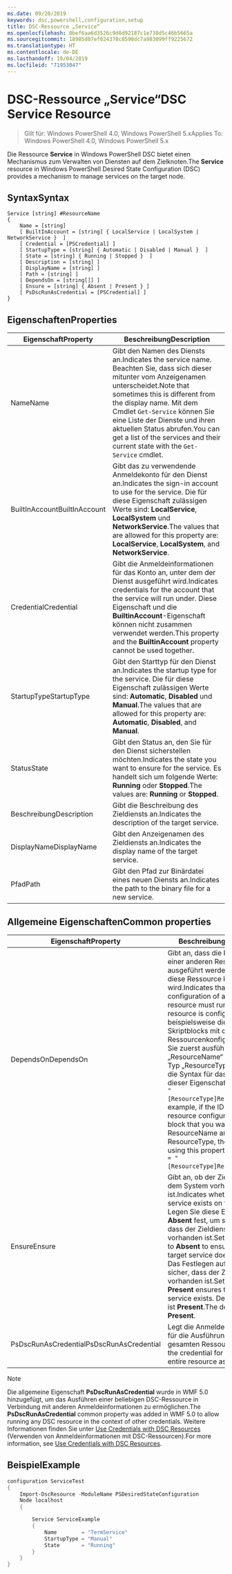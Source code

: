 ```yaml
---
ms.date: 09/20/2019
keywords: dsc,powershell,configuration,setup
title: DSC-Ressource „Service“
ms.openlocfilehash: 0bef6aa6d3526c9d8d92187c1e738d5c46b5665a
ms.sourcegitcommit: 18985d07ef024378c8590dc7a983099ff9225672
ms.translationtype: HT
ms.contentlocale: de-DE
ms.lasthandoff: 10/04/2019
ms.locfileid: "71953047"
---
```

# <a name="dsc-service-resource"></a><span data-ttu-id="8f344-103">DSC-Ressource „Service“</span><span class="sxs-lookup"><span data-stu-id="8f344-103">DSC Service Resource</span></span>

> <span data-ttu-id="8f344-104">Gilt für: Windows PowerShell 4.0, Windows PowerShell 5.x</span><span class="sxs-lookup"><span data-stu-id="8f344-104">Applies To: Windows PowerShell 4.0, Windows PowerShell 5.x</span></span>

<span data-ttu-id="8f344-105">Die Ressource **Service** in Windows PowerShell DSC bietet einen Mechanismus zum Verwalten von Diensten auf dem Zielknoten.</span><span class="sxs-lookup"><span data-stu-id="8f344-105">The **Service** resource in Windows PowerShell Desired State Configuration (DSC) provides a mechanism to manage services on the target node.</span></span>

## <a name="syntax"></a><span data-ttu-id="8f344-106">Syntax</span><span class="sxs-lookup"><span data-stu-id="8f344-106">Syntax</span></span>

```Syntax
Service [string] #ResourceName
{
    Name = [string]
    [ BuiltInAccount = [string] { LocalService | LocalSystem | NetworkService }  ]
    [ Credential = [PSCredential] ]
    [ StartupType = [string] { Automatic | Disabled | Manual }  ]
    [ State = [string] { Running | Stopped }  ]
    [ Description = [string] ]
    [ DisplayName = [string] ]
    [ Path = [string] ]
    [ DependsOn = [string[]] ]
    [ Ensure = [string] { Absent | Present } ]
    [ PsDscRunAsCredential = [PSCredential] ]
}
```

## <a name="properties"></a><span data-ttu-id="8f344-107">Eigenschaften</span><span class="sxs-lookup"><span data-stu-id="8f344-107">Properties</span></span>

|<span data-ttu-id="8f344-108">Eigenschaft</span><span class="sxs-lookup"><span data-stu-id="8f344-108">Property</span></span> |<span data-ttu-id="8f344-109">Beschreibung</span><span class="sxs-lookup"><span data-stu-id="8f344-109">Description</span></span> |
|---|---|
|<span data-ttu-id="8f344-110">Name</span><span class="sxs-lookup"><span data-stu-id="8f344-110">Name</span></span> |<span data-ttu-id="8f344-111">Gibt den Namen des Diensts an.</span><span class="sxs-lookup"><span data-stu-id="8f344-111">Indicates the service name.</span></span> <span data-ttu-id="8f344-112">Beachten Sie, dass sich dieser mitunter vom Anzeigenamen unterscheidet.</span><span class="sxs-lookup"><span data-stu-id="8f344-112">Note that sometimes this is different from the display name.</span></span> <span data-ttu-id="8f344-113">Mit dem Cmdlet `Get-Service` können Sie eine Liste der Dienste und ihren aktuellen Status abrufen.</span><span class="sxs-lookup"><span data-stu-id="8f344-113">You can get a list of the services and their current state with the `Get-Service` cmdlet.</span></span> |
|<span data-ttu-id="8f344-114">BuiltInAccount</span><span class="sxs-lookup"><span data-stu-id="8f344-114">BuiltInAccount</span></span> |<span data-ttu-id="8f344-115">Gibt das zu verwendende Anmeldekonto für den Dienst an.</span><span class="sxs-lookup"><span data-stu-id="8f344-115">Indicates the sign-in account to use for the service.</span></span> <span data-ttu-id="8f344-116">Die für diese Eigenschaft zulässigen Werte sind: **LocalService**, **LocalSystem** und **NetworkService**.</span><span class="sxs-lookup"><span data-stu-id="8f344-116">The values that are allowed for this property are: **LocalService**, **LocalSystem**, and **NetworkService**.</span></span> |
|<span data-ttu-id="8f344-117">Credential</span><span class="sxs-lookup"><span data-stu-id="8f344-117">Credential</span></span> |<span data-ttu-id="8f344-118">Gibt die Anmeldeinformationen für das Konto an, unter dem der Dienst ausgeführt wird.</span><span class="sxs-lookup"><span data-stu-id="8f344-118">Indicates credentials for the account that the service will run under.</span></span> <span data-ttu-id="8f344-119">Diese Eigenschaft und die **BuiltinAccount**-Eigenschaft können nicht zusammen verwendet werden.</span><span class="sxs-lookup"><span data-stu-id="8f344-119">This property and the **BuiltinAccount** property cannot be used together.</span></span> |
|<span data-ttu-id="8f344-120">StartupType</span><span class="sxs-lookup"><span data-stu-id="8f344-120">StartupType</span></span> |<span data-ttu-id="8f344-121">Gibt den Starttyp für den Dienst an.</span><span class="sxs-lookup"><span data-stu-id="8f344-121">Indicates the startup type for the service.</span></span> <span data-ttu-id="8f344-122">Die für diese Eigenschaft zulässigen Werte sind: **Automatic**, **Disabled** und **Manual**.</span><span class="sxs-lookup"><span data-stu-id="8f344-122">The values that are allowed for this property are: **Automatic**, **Disabled**, and **Manual**.</span></span> |
|<span data-ttu-id="8f344-123">Status</span><span class="sxs-lookup"><span data-stu-id="8f344-123">State</span></span> |<span data-ttu-id="8f344-124">Gibt den Status an, den Sie für den Dienst sicherstellen möchten.</span><span class="sxs-lookup"><span data-stu-id="8f344-124">Indicates the state you want to ensure for the service.</span></span> <span data-ttu-id="8f344-125">Es handelt sich um folgende Werte: **Running** oder **Stopped**.</span><span class="sxs-lookup"><span data-stu-id="8f344-125">The values are: **Running** or **Stopped**.</span></span> |
|<span data-ttu-id="8f344-126">Beschreibung</span><span class="sxs-lookup"><span data-stu-id="8f344-126">Description</span></span> |<span data-ttu-id="8f344-127">Gibt die Beschreibung des Zieldiensts an.</span><span class="sxs-lookup"><span data-stu-id="8f344-127">Indicates the description of the target service.</span></span> |
|<span data-ttu-id="8f344-128">DisplayName</span><span class="sxs-lookup"><span data-stu-id="8f344-128">DisplayName</span></span> |<span data-ttu-id="8f344-129">Gibt den Anzeigenamen des Zieldiensts an.</span><span class="sxs-lookup"><span data-stu-id="8f344-129">Indicates the display name of the target service.</span></span> |
|<span data-ttu-id="8f344-130">Pfad</span><span class="sxs-lookup"><span data-stu-id="8f344-130">Path</span></span> |<span data-ttu-id="8f344-131">Gibt den Pfad zur Binärdatei eines neuen Diensts an.</span><span class="sxs-lookup"><span data-stu-id="8f344-131">Indicates the path to the binary file for a new service.</span></span> |

## <a name="common-properties"></a><span data-ttu-id="8f344-132">Allgemeine Eigenschaften</span><span class="sxs-lookup"><span data-stu-id="8f344-132">Common properties</span></span>

|<span data-ttu-id="8f344-133">Eigenschaft</span><span class="sxs-lookup"><span data-stu-id="8f344-133">Property</span></span> |<span data-ttu-id="8f344-134">Beschreibung</span><span class="sxs-lookup"><span data-stu-id="8f344-134">Description</span></span> |
|---|---|
|<span data-ttu-id="8f344-135">DependsOn</span><span class="sxs-lookup"><span data-stu-id="8f344-135">DependsOn</span></span> |<span data-ttu-id="8f344-136">Gibt an, dass die Konfiguration einer anderen Ressource ausgeführt werden muss, bevor diese Ressource konfiguriert wird.</span><span class="sxs-lookup"><span data-stu-id="8f344-136">Indicates that the configuration of another resource must run before this resource is configured.</span></span> <span data-ttu-id="8f344-137">Wenn beispielsweise die ID des Skriptblocks mit der Ressourcenkonfiguration, den Sie zuerst ausführen möchten, „ResourceName“ und dessen Typ „ResourceType“ ist, lautet die Syntax für das Verwenden dieser Eigenschaft `DependsOn = "[ResourceType]ResourceName"`.</span><span class="sxs-lookup"><span data-stu-id="8f344-137">For example, if the ID of the resource configuration script block that you want to run first is ResourceName and its type is ResourceType, the syntax for using this property is `DependsOn = "[ResourceType]ResourceName"`.</span></span> |
|<span data-ttu-id="8f344-138">Ensure</span><span class="sxs-lookup"><span data-stu-id="8f344-138">Ensure</span></span> |<span data-ttu-id="8f344-139">Gibt an, ob der Zieldienst auf dem System vorhanden ist.</span><span class="sxs-lookup"><span data-stu-id="8f344-139">Indicates whether the target service exists on the system.</span></span> <span data-ttu-id="8f344-140">Legen Sie diese Eigenschaft auf **Absent** fest, um sicherzustellen, dass der Zieldienst nicht vorhanden ist.</span><span class="sxs-lookup"><span data-stu-id="8f344-140">Set this property to **Absent** to ensure that the target service does not exist.</span></span> <span data-ttu-id="8f344-141">Das Festlegen auf **Present** stellt sicher, dass der Zieldienst vorhanden ist.</span><span class="sxs-lookup"><span data-stu-id="8f344-141">Setting it to **Present** ensures that target service exists.</span></span> <span data-ttu-id="8f344-142">Der Standardwert ist **Present**.</span><span class="sxs-lookup"><span data-stu-id="8f344-142">The default value is **Present**.</span></span> |
|<span data-ttu-id="8f344-143">PsDscRunAsCredential</span><span class="sxs-lookup"><span data-stu-id="8f344-143">PsDscRunAsCredential</span></span> |<span data-ttu-id="8f344-144">Legt die Anmeldeinformationen für die Ausführung der gesamten Ressource fest.</span><span class="sxs-lookup"><span data-stu-id="8f344-144">Sets the credential for running the entire resource as.</span></span> |

> [!NOTE]
> <span data-ttu-id="8f344-145">Die allgemeine Eigenschaft **PsDscRunAsCredential** wurde in WMF 5.0 hinzugefügt, um das Ausführen einer beliebigen DSC-Ressource in Verbindung mit anderen Anmeldeinformationen zu ermöglichen.</span><span class="sxs-lookup"><span data-stu-id="8f344-145">The **PsDscRunAsCredential** common property was added in WMF 5.0 to allow running any DSC resource in the context of other credentials.</span></span> <span data-ttu-id="8f344-146">Weitere Informationen finden Sie unter [Use Credentials with DSC Resources](../../../configurations/runasuser.md) (Verwenden von Anmeldeinformationen mit DSC-Ressourcen).</span><span class="sxs-lookup"><span data-stu-id="8f344-146">For more information, see [Use Credentials with DSC Resources](../../../configurations/runasuser.md).</span></span>

## <a name="example"></a><span data-ttu-id="8f344-147">Beispiel</span><span class="sxs-lookup"><span data-stu-id="8f344-147">Example</span></span>

```powershell
configuration ServiceTest
{
    Import-DscResource -ModuleName PSDesiredStateConfiguration
    Node localhost
    {

        Service ServiceExample
        {
            Name        = "TermService"
            StartupType = "Manual"
            State       = "Running"
        }
    }
}
```